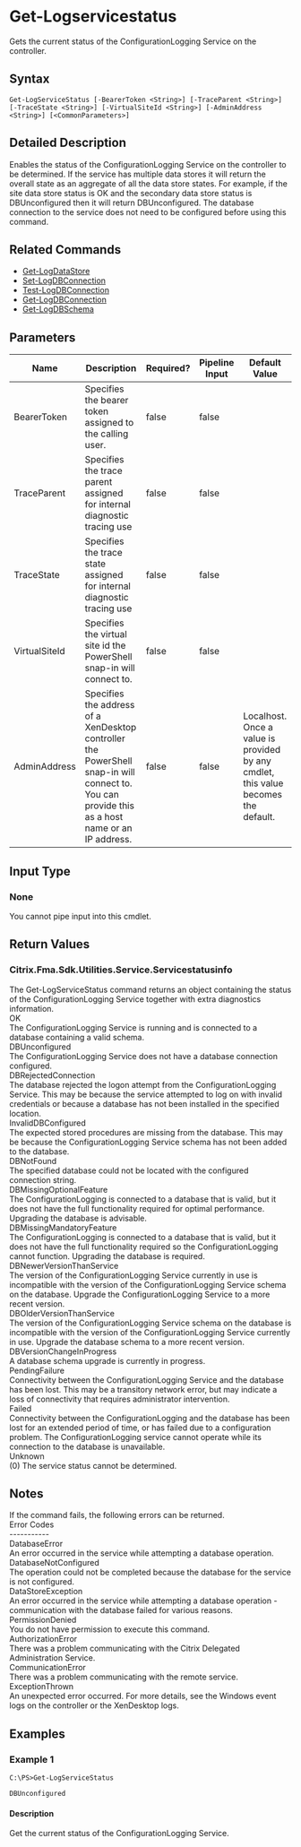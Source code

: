 ﻿
# Get-Logservicestatus
Gets the current status of the ConfigurationLogging Service on the controller.
## Syntax

```
Get-LogServiceStatus [-BearerToken <String>] [-TraceParent <String>] [-TraceState <String>] [-VirtualSiteId <String>] [-AdminAddress <String>] [<CommonParameters>]
```

## Detailed Description
Enables the status of the ConfigurationLogging Service on the controller to be determined. If the service has multiple data stores it will return the overall state as an aggregate of all the data store states. For example, if the site data store status is OK and the secondary data store status is DBUnconfigured then it will return DBUnconfigured. The database connection to the service does not need to be configured before using this command.


## Related Commands

* [Get-LogDataStore](../Get-LogDataStore/)
* [Set-LogDBConnection](../Set-LogDBConnection/)
* [Test-LogDBConnection](../Test-LogDBConnection/)
* [Get-LogDBConnection](../Get-LogDBConnection/)
* [Get-LogDBSchema](../Get-LogDBSchema/)
## Parameters
| Name   | Description | Required? | Pipeline Input | Default Value |
| --- | --- | --- | --- | --- |
| BearerToken | Specifies the bearer token assigned to the calling user. | false | false |  |
| TraceParent | Specifies the trace parent assigned for internal diagnostic tracing use | false | false |  |
| TraceState | Specifies the trace state assigned for internal diagnostic tracing use | false | false |  |
| VirtualSiteId | Specifies the virtual site id the PowerShell snap-in will connect to. | false | false |  |
| AdminAddress | Specifies the address of a XenDesktop controller the PowerShell snap-in will connect to. You can provide this as a host name or an IP address. | false | false | Localhost. Once a value is provided by any cmdlet, this value becomes the default. |

## Input Type

### None
You cannot pipe input into this cmdlet.
## Return Values

### Citrix.Fma.Sdk.Utilities.Service.Servicestatusinfo
The Get-LogServiceStatus command returns an object containing the status of the ConfigurationLogging Service together with extra diagnostics information.  
OK  
    The ConfigurationLogging Service is running and is connected to a database containing a valid schema.  
DBUnconfigured  
    The ConfigurationLogging Service does not have a database connection configured.  
DBRejectedConnection  
    The database rejected the logon attempt from the ConfigurationLogging Service.  This may be because the service attempted to log on with invalid credentials or because a database has not been installed in the specified location.  
InvalidDBConfigured  
    The expected stored procedures are missing from the database.  This may be because the ConfigurationLogging Service schema has not been added to the database.  
DBNotFound  
    The specified database could not be located with the configured connection string.  
DBMissingOptionalFeature  
    The ConfigurationLogging is connected to a database that is valid, but it does not have the full functionality required for optimal performance. Upgrading the database is advisable.  
DBMissingMandatoryFeature  
    The ConfigurationLogging is connected to a database that is valid, but it does not have the full functionality required so the ConfigurationLogging cannot function. Upgrading the database is required.  
DBNewerVersionThanService  
    The version of the ConfigurationLogging Service currently in use is incompatible with the version of the ConfigurationLogging Service schema on the database.  Upgrade the ConfigurationLogging Service to a more recent version.  
DBOlderVersionThanService  
    The version of the ConfigurationLogging Service schema on the database is incompatible with the version of the ConfigurationLogging Service currently in use.  Upgrade the database schema to a more recent version.  
DBVersionChangeInProgress  
    A database schema upgrade is currently in progress.  
PendingFailure  
    Connectivity between the ConfigurationLogging Service and the database has been lost. This may be a transitory network error, but may indicate a loss of connectivity that requires administrator intervention.  
Failed  
    Connectivity between the ConfigurationLogging and the database has been lost for an extended period of time, or has failed due to a configuration problem. The ConfigurationLogging service cannot operate while its connection to the database is unavailable.  
Unknown  
    (0) The service status cannot be determined.
## Notes
If the command fails, the following errors can be returned.  
    Error Codes  
    -----------  
    DatabaseError  
        An error occurred in the service while attempting a database operation.  
    DatabaseNotConfigured  
        The operation could not be completed because the database for the service is not configured.  
    DataStoreException  
        An error occurred in the service while attempting a database operation - communication with the database failed for various reasons.  
    PermissionDenied  
        You do not have permission to execute this command.  
    AuthorizationError  
        There was a problem communicating with the Citrix Delegated Administration Service.  
    CommunicationError  
        There was a problem communicating with the remote service.  
    ExceptionThrown  
        An unexpected error occurred.  For more details, see the Windows event logs on the controller or the XenDesktop logs.
## Examples

### Example 1

```
C:\PS>Get-LogServiceStatus  
  
DBUnconfigured
```

#### Description
Get the current status of the ConfigurationLogging Service.
